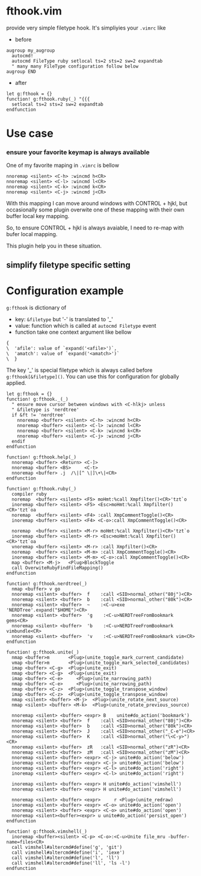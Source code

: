 fthook.vim
==================================
provide very simple filetype hook.
It's simpliyies your `.vimrc` like

* before
```Vim
augroup my_augroup
  autocmd!
  autocmd FileType ruby setlocal ts=2 sts=2 sw=2 expandtab
  " many many FileType configuration follow below
augroup END
```

* after
```Vim
let g:fthook = {}
function! g:fthook.ruby(_) "{{{
  setlocal ts=2 sts=2 sw=2 expandtab
endfunction
```

Use case
==================================
### ensure your favorite keymap is always available

One of my favorite maping in `.vimrc` is bellow

```Vim
nnoremap <silent> <C-h> :wincmd h<CR>
nnoremap <silent> <C-l> :wincmd l<CR>
nnoremap <silent> <C-k> :wincmd k<CR>
nnoremap <silent> <C-j> :wincmd j<CR>
```

With this mapping I can move around windows with CONTROL + hjkl, but occasionally some plugin overwite one of these mapping with their own buffer local key mapping.

So, to ensure CONTROL + hjkl is always avaiable, I need to re-map with bufer local mapping.

This plugin help you in these situation.

## simplify filetype specific setting

# Configuration example
`g:fthook` is dictionary of  

* key: `&filetype` but '-' is translated to '_'
* value: function which is called at `autocmd Filetype` event
* function take one context argument like bellow

```Vim
{
\  'afile': value of `expand('<afile>')`,
\  'amatch': value of `expand('<amatch>')`
\  }
```

The key '_' is special filetype which is always called before `g:fthook[&filetype]()`.
You can use this for configuration for globally applied.

```Vim
let g:fthook = {}
function! g:fthook._(_)
  " ensure move cursor between windows with <C-hlkj> unless
  " &filetype is 'nerdtree'
  if &ft != 'nerdtree'
    nnoremap <buffer> <silent> <C-h> :wincmd h<CR>
    nnoremap <buffer> <silent> <C-l> :wincmd l<CR>
    nnoremap <buffer> <silent> <C-k> :wincmd k<CR>
    nnoremap <buffer> <silent> <C-j> :wincmd j<CR>
  endif
endfunction

function! g:fthook.help(_)
  nnoremap <buffer> <Return> <C-]>
  nnoremap <buffer> <BS>     <C-t>
  nnoremap <buffer> .j  /\|[^ \|]\+\|<CR>
endfunction

function! g:fthook.ruby(_)
  compiler ruby
  noremap  <buffer> <silent> <F5> moHmt:%call Xmpfilter()<CR>'tzt`o
  inoremap <buffer> <silent> <F5> <Esc>moHmt:%call Xmpfilter()<CR>'tzt`oa
  noremap  <buffer> <silent> <F4> :call XmpCommentToggle()<CR>
  inoremap <buffer> <silent> <F4> <C-o>:call XmpCommentToggle()<CR>

  noremap  <buffer> <silent> <M-r> moHmt:%call Xmpfilter()<CR>'tzt`o
  inoremap <buffer> <silent> <M-r> <Esc>moHmt:%call Xmpfilter()<CR>'tzt`oa
  vnoremap <buffer> <silent> <M-r> :call Xmpfilter()<CR>
  noremap  <buffer> <silent> <M-m> :call XmpCommentToggle()<CR>
  inoremap <buffer> <silent> <M-m> <C-o>:call XmpCommentToggle()<CR>
  map <buffer> <M-j>   <Plug>BlockToggle
  call OverwiteRubyFindFileMapping()
endfunction

function! g:fthook.nerdtree(_)
  nmap <buffer> v go
  nnoremap <silent> <buffer>  f    :call <SID>normal_other("80j")<CR>
  nnoremap <silent> <buffer>  b    :call <SID>normal_other("80k")<CR>
  nnoremap <silent> <buffer>  ~    :<C-u>exe 'NERDTree'.expand("$HOME")<CR>
  nnoremap <silent> <buffer>  'g    :<C-u>NERDTreeFromBookmark gems<CR>
  nnoremap <silent> <buffer>  'b    :<C-u>NERDTreeFromBookmark vimbundle<CR>
  nnoremap <silent> <buffer>  'v    :<C-u>NERDTreeFromBookmark vim<CR>
endfunction

function! g:fthook.unite(_)
  nmap <buffer>m       <Plug>(unite_toggle_mark_current_candidate)
  vmap <buffer>m       <Plug>(unite_toggle_mark_selected_candidates)
  imap <buffer> <C-g>  <Plug>(unite_exit)
  nmap <buffer> <C-g>  <Plug>(unite_exit)
  imap <buffer> <C-e>     <Plug>(unite_narrowing_path)
  nmap <buffer> <C-e>     <Plug>(unite_narrowing_path)
  nmap <buffer> <C-z>  <Plug>(unite_toggle_transpose_window)
  imap <buffer> <C-z>  <Plug>(unite_toggle_transpose_window)
  nmap <silent> <buffer> <M-j>  <Plug>(unite_rotate_next_source)
  nmap <silent> <buffer> <M-k>  <Plug>(unite_rotate_previous_source)

  nnoremap <silent> <buffer> <expr> B    unite#do_action('bookmark')
  nnoremap <silent> <buffer>  f    :call <SID>normal_other("80j")<CR>
  nnoremap <silent> <buffer>  b    :call <SID>normal_other("80k")<CR>
  nnoremap <silent> <buffer>  J    :call <SID>normal_other("_C-e")<CR>
  nnoremap <silent> <buffer>  K    :call <SID>normal_other("\<C-y>")<CR>
  nnoremap <silent> <buffer>  zR   :call <SID>normal_other("zR")<CR>
  nnoremap <silent> <buffer>  zM   :call <SID>normal_other("zM")<CR>
  nnoremap <silent> <buffer> <expr> <C-j> unite#do_action('below')
  inoremap <silent> <buffer> <expr> <C-j> unite#do_action('below')
  nnoremap <silent> <buffer> <expr> <C-l> unite#do_action('right')
  inoremap <silent> <buffer> <expr> <C-l> unite#do_action('right')

  inoremap <silent> <buffer> <expr> H unite#do_action('vimshell')
  nnoremap <silent> <buffer> <expr> H unite#do_action('vimshell')

  nnoremap <silent> <buffer> <expr>     r <Plug>(unite_redraw)
  inoremap <silent> <buffer> <expr> <C-o> unite#do_action('open')
  nnoremap <silent> <buffer> <expr> <C-o> unite#do_action('open')
  nnoremap <silent><buffer><expr> u unite#do_action('persist_open')
endfunction

function! g:fthook.vimshell(_)
  inoremap <buffer><silent> <C-p> <C-o>:<C-u>Unite file_mru -buffer-name=files<CR>
  call vimshell#altercmd#define('g', 'git')
  call vimshell#altercmd#define('i', 'iexe')
  call vimshell#altercmd#define('l', 'll')
  call vimshell#altercmd#define('ll', 'ls -l')
endfunction
```
